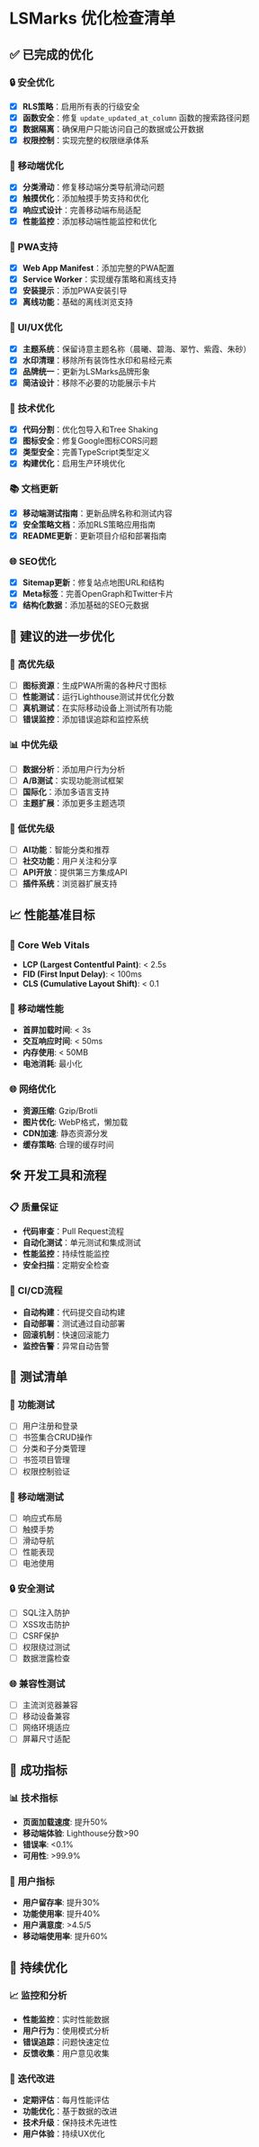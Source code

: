# LSMarks 优化检查清单

## ✅ **已完成的优化**

### 🔒 **安全优化**
- [x] **RLS策略**：启用所有表的行级安全
- [x] **函数安全**：修复 `update_updated_at_column` 函数的搜索路径问题
- [x] **数据隔离**：确保用户只能访问自己的数据或公开数据
- [x] **权限控制**：实现完整的权限继承体系

### 📱 **移动端优化**
- [x] **分类滑动**：修复移动端分类导航滑动问题
- [x] **触摸优化**：添加触摸手势支持和优化
- [x] **响应式设计**：完善移动端布局适配
- [x] **性能监控**：添加移动端性能监控和优化

### 🚀 **PWA支持**
- [x] **Web App Manifest**：添加完整的PWA配置
- [x] **Service Worker**：实现缓存策略和离线支持
- [x] **安装提示**：添加PWA安装引导
- [x] **离线功能**：基础的离线浏览支持

### 🎨 **UI/UX优化**
- [x] **主题系统**：保留诗意主题名称（晨曦、碧海、翠竹、紫霞、朱砂）
- [x] **水印清理**：移除所有装饰性水印和易经元素
- [x] **品牌统一**：更新为LSMarks品牌形象
- [x] **简洁设计**：移除不必要的功能展示卡片

### 🔧 **技术优化**
- [x] **代码分割**：优化包导入和Tree Shaking
- [x] **图标安全**：修复Google图标CORS问题
- [x] **类型安全**：完善TypeScript类型定义
- [x] **构建优化**：启用生产环境优化

### 📚 **文档更新**
- [x] **移动端测试指南**：更新品牌名称和测试内容
- [x] **安全策略文档**：添加RLS策略应用指南
- [x] **README更新**：更新项目介绍和部署指南

### 🌐 **SEO优化**
- [x] **Sitemap更新**：修复站点地图URL和结构
- [x] **Meta标签**：完善OpenGraph和Twitter卡片
- [x] **结构化数据**：添加基础的SEO元数据

## 🔄 **建议的进一步优化**

### 🎯 **高优先级**
- [ ] **图标资源**：生成PWA所需的各种尺寸图标
- [ ] **性能测试**：运行Lighthouse测试并优化分数
- [ ] **真机测试**：在实际移动设备上测试所有功能
- [ ] **错误监控**：添加错误追踪和监控系统

### 📊 **中优先级**
- [ ] **数据分析**：添加用户行为分析
- [ ] **A/B测试**：实现功能测试框架
- [ ] **国际化**：添加多语言支持
- [ ] **主题扩展**：添加更多主题选项

### 🔮 **低优先级**
- [ ] **AI功能**：智能分类和推荐
- [ ] **社交功能**：用户关注和分享
- [ ] **API开放**：提供第三方集成API
- [ ] **插件系统**：浏览器扩展支持

## 📈 **性能基准目标**

### 🚀 **Core Web Vitals**
- **LCP (Largest Contentful Paint)**: < 2.5s
- **FID (First Input Delay)**: < 100ms
- **CLS (Cumulative Layout Shift)**: < 0.1

### 📱 **移动端性能**
- **首屏加载时间**: < 3s
- **交互响应时间**: < 50ms
- **内存使用**: < 50MB
- **电池消耗**: 最小化

### 🌐 **网络优化**
- **资源压缩**: Gzip/Brotli
- **图片优化**: WebP格式，懒加载
- **CDN加速**: 静态资源分发
- **缓存策略**: 合理的缓存时间

## 🛠️ **开发工具和流程**

### 📋 **质量保证**
- **代码审查**：Pull Request流程
- **自动化测试**：单元测试和集成测试
- **性能监控**：持续性能监控
- **安全扫描**：定期安全检查

### 🔄 **CI/CD流程**
- **自动构建**：代码提交自动构建
- **自动部署**：测试通过自动部署
- **回滚机制**：快速回滚能力
- **监控告警**：异常自动告警

## 📝 **测试清单**

### 🧪 **功能测试**
- [ ] 用户注册和登录
- [ ] 书签集合CRUD操作
- [ ] 分类和子分类管理
- [ ] 书签项目管理
- [ ] 权限控制验证

### 📱 **移动端测试**
- [ ] 响应式布局
- [ ] 触摸手势
- [ ] 滑动导航
- [ ] 性能表现
- [ ] 电池使用

### 🔒 **安全测试**
- [ ] SQL注入防护
- [ ] XSS攻击防护
- [ ] CSRF保护
- [ ] 权限绕过测试
- [ ] 数据泄露检查

### 🌐 **兼容性测试**
- [ ] 主流浏览器兼容
- [ ] 移动设备兼容
- [ ] 网络环境适应
- [ ] 屏幕尺寸适配

## 🎯 **成功指标**

### 📊 **技术指标**
- **页面加载速度**: 提升50%
- **移动端体验**: Lighthouse分数>90
- **错误率**: <0.1%
- **可用性**: >99.9%

### 👥 **用户指标**
- **用户留存率**: 提升30%
- **功能使用率**: 提升40%
- **用户满意度**: >4.5/5
- **移动端使用率**: 提升60%

## 🔄 **持续优化**

### 📈 **监控和分析**
- **性能监控**：实时性能数据
- **用户行为**：使用模式分析
- **错误追踪**：问题快速定位
- **反馈收集**：用户意见收集

### 🚀 **迭代改进**
- **定期评估**：每月性能评估
- **功能优化**：基于数据的改进
- **技术升级**：保持技术先进性
- **用户体验**：持续UX优化
